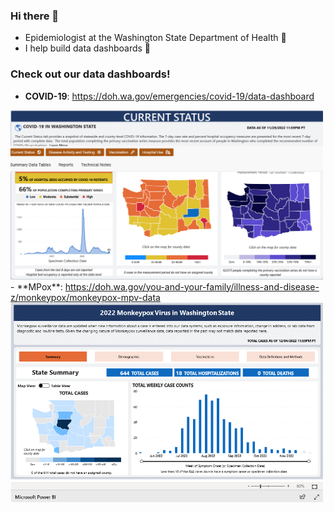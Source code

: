 ### Hi there 👋

- Epidemiologist at the Washington State Department of Health 🌲
- I help build data dashboards 💪

### Check out our data dashboards!
- **COVID-19**:  <a href="https://doh.wa.gov/emergencies/covid-19/data-dashboard" target="_blank" rel="noreferrer noopener">https://doh.wa.gov/emergencies/covid-19/data-dashboard</a>  
<img src="https://github.com/DOH-RPS1303/DOH-RPS1303/blob/3798a7cbaf7f937cf65f173ae3310095e5afe9f3/Screenshot%202022-12-02%20at%2012-19-13%20COVID-19%20Data%20Dashboard.png" width="500" height="auto" />
- **MPox**:  <a href="https://doh.wa.gov/you-and-your-family/illness-and-disease-z/monkeypox/monkeypox-mpv-data" target="_blank" rel="noreferrer noopener">https://doh.wa.gov/you-and-your-family/illness-and-disease-z/monkeypox/monkeypox-mpv-data</a>  
<img src="https://github.com/DOH-RPS1303/DOH-RPS1303/blob/main/Screenshot%202022-12-07%20at%2008-28-17%20Monkeypox%20(MPV)%20Data.png?raw=true" width="500" height="auto" />


<!--
**DOH-RPS1303/DOH-RPS1303** is a ✨ _special_ ✨ repository because its `README.md` (this file) appears on your GitHub profile.

Here are some ideas to get you started:

- 🔭 I’m currently working on ...
- 🌱 I’m currently learning ...
- 👯 I’m looking to collaborate on ...
- 🤔 I’m looking for help with ...
- 💬 Ask me about ...
- 📫 How to reach me: ...
- 😄 Pronouns: ...
- ⚡ Fun fact: ...
-->
